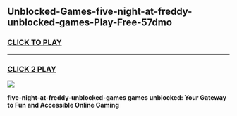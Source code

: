 
## Unblocked-Games-five-night-at-freddy-unblocked-games-Play-Free-57dmo
<h3>
<a href="https://premium76.site?title=five-night-at-freddy-unblocked-games&ref=09A">CLICK TO PLAY</a></h3>
<hr>

<h3>
<a href="https://premium76.site?title=five-night-at-freddy-unblocked-games&ref=09A">CLICK 2 PLAY</a>
  
</h3>

<a href="https://premium76.site?title=five-night-at-freddy-unblocked-games&ref=09A"><img src="https://clearcache.store/games.png"></a>


**five-night-at-freddy-unblocked-games games unblocked: Your Gateway to Fun and Accessible Online Gaming**

